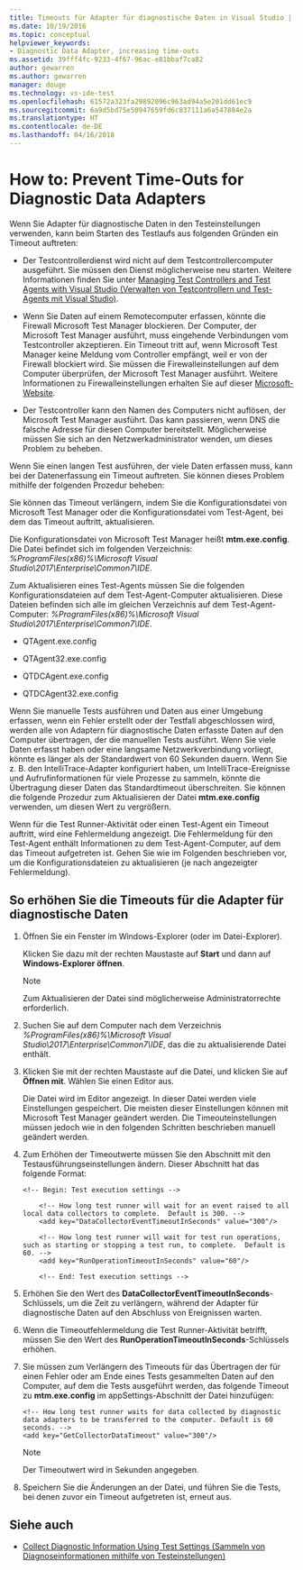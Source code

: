 ```yaml
---
title: Timeouts für Adapter für diagnostische Daten in Visual Studio | Microsoft-Dokumentation
ms.date: 10/19/2016
ms.topic: conceptual
helpviewer_keywords:
- Diagnostic Data Adapter, increasing time-outs
ms.assetid: 39fff4fc-9233-4f67-96ac-e81bbaf7ca82
author: gewarren
ms.author: gewarren
manager: douge
ms.technology: vs-ide-test
ms.openlocfilehash: 61572a323fa29892096c963ad94a5e201dd61ec9
ms.sourcegitcommit: 6a9d5bd75e50947659fd6c837111a6a547884e2a
ms.translationtype: HT
ms.contentlocale: de-DE
ms.lasthandoff: 04/16/2018
---
```

# <a name="how-to-prevent-time-outs-for-diagnostic-data-adapters"></a>How to: Prevent Time-Outs for Diagnostic Data Adapters

Wenn Sie Adapter für diagnostische Daten in den Testeinstellungen verwenden, kann beim Starten des Testlaufs aus folgenden Gründen ein Timeout auftreten:

-   Der Testcontrollerdienst wird nicht auf dem Testcontrollercomputer ausgeführt. Sie müssen den Dienst möglicherweise neu starten. Weitere Informationen finden Sie unter [Managing Test Controllers and Test Agents with Visual Studio (Verwalten von Testcontrollern und Test-Agents mit Visual Studio)](../test/manage-test-controllers-and-test-agents.md).

-   Wenn Sie Daten auf einem Remotecomputer erfassen, könnte die Firewall Microsoft Test Manager blockieren. Der Computer, der Microsoft Test Manager ausführt, muss eingehende Verbindungen vom Testcontroller akzeptieren. Ein Timeout tritt auf, wenn Microsoft Test Manager keine Meldung vom Controller empfängt, weil er von der Firewall blockiert wird. Sie müssen die Firewalleinstellungen auf dem Computer überprüfen, der Microsoft Test Manager ausführt. Weitere Informationen zu Firewalleinstellungen erhalten Sie auf dieser [Microsoft-Website](http://go.microsoft.com/fwlink/?LinkId=184980).

-   Der Testcontroller kann den Namen des Computers nicht auflösen, der Microsoft Test Manager ausführt. Das kann passieren, wenn DNS die falsche Adresse für diesen Computer bereitstellt. Möglicherweise müssen Sie sich an den Netzwerkadministrator wenden, um dieses Problem zu beheben.

 Wenn Sie einen langen Test ausführen, der viele Daten erfassen muss, kann bei der Datenerfassung ein Timeout auftreten. Sie können dieses Problem mithilfe der folgenden Prozedur beheben:

 Sie können das Timeout verlängern, indem Sie die Konfigurationsdatei von Microsoft Test Manager oder die Konfigurationsdatei vom Test-Agent, bei dem das Timeout auftritt, aktualisieren.

 Die Konfigurationsdatei von Microsoft Test Manager heißt **mtm.exe.config**. Die Datei befindet sich im folgenden Verzeichnis: *%ProgramFiles(x86)%\Microsoft Visual Studio\2017\Enterprise\Common7\IDE*.

 Zum Aktualisieren eines Test-Agents müssen Sie die folgenden Konfigurationsdateien auf dem Test-Agent-Computer aktualisieren. Diese Dateien befinden sich alle im gleichen Verzeichnis auf dem Test-Agent-Computer: *%ProgramFiles(x86)%\Microsoft Visual Studio\2017\Enterprise\Common7\IDE*.

-   QTAgent.exe.config

-   QTAgent32.exe.config

-   QTDCAgent.exe.config

-   QTDCAgent32.exe.config

 Wenn Sie manuelle Tests ausführen und Daten aus einer Umgebung erfassen, wenn ein Fehler erstellt oder der Testfall abgeschlossen wird, werden alle von Adaptern für diagnostische Daten erfasste Daten auf den Computer übertragen, der die manuellen Tests ausführt. Wenn Sie viele Daten erfasst haben oder eine langsame Netzwerkverbindung vorliegt, könnte es länger als der Standardwert von 60 Sekunden dauern. Wenn Sie z. B. den IntelliTrace-Adapter konfiguriert haben, um IntelliTrace-Ereignisse und Aufrufinformationen für viele Prozesse zu sammeln, könnte die Übertragung dieser Daten das Standardtimeout überschreiten. Sie können die folgende Prozedur zum Aktualisieren der Datei **mtm.exe.config** verwenden, um diesen Wert zu vergrößern.

 Wenn für die Test Runner-Aktivität oder einen Test-Agent ein Timeout auftritt, wird eine Fehlermeldung angezeigt. Die Fehlermeldung für den Test-Agent enthält Informationen zu dem Test-Agent-Computer, auf dem das Timeout aufgetreten ist. Gehen Sie wie im Folgenden beschrieben vor, um die Konfigurationsdateien zu aktualisieren (je nach angezeigter Fehlermeldung).

## <a name="to-increase-the-time-outs-for-your-diagnostic-data-adapters"></a>So erhöhen Sie die Timeouts für die Adapter für diagnostische Daten

1.  Öffnen Sie ein Fenster im Windows-Explorer (oder im Datei-Explorer).

     Klicken Sie dazu mit der rechten Maustaste auf **Start** und dann auf **Windows-Explorer öffnen**.

    > [!NOTE]
    > Zum Aktualisieren der Datei sind möglicherweise Administratorrechte erforderlich.

2.  Suchen Sie auf dem Computer nach dem Verzeichnis *%ProgramFiles(x86)%\Microsoft Visual Studio\2017\Enterprise\Common7\IDE*, das die zu aktualisierende Datei enthält.

3.  Klicken Sie mit der rechten Maustaste auf die Datei, und klicken Sie auf **Öffnen mit**. Wählen Sie einen Editor aus.

     Die Datei wird im Editor angezeigt. In dieser Datei werden viele Einstellungen gespeichert. Die meisten dieser Einstellungen können mit Microsoft Test Manager geändert werden. Die Timeouteinstellungen müssen jedoch wie in den folgenden Schritten beschrieben manuell geändert werden.

4.  Zum Erhöhen der Timeoutwerte müssen Sie den Abschnitt mit den Testausführungseinstellungen ändern. Dieser Abschnitt hat das folgende Format:

    ```
    <!-- Begin: Test execution settings -->

        <!-- How long test runner will wait for an event raised to all local data collectors to complete.  Default is 300. -->
        <add key="DataCollectorEventTimeoutInSeconds" value="300"/>

        <!-- How long test runner will wait for test run operations, such as starting or stopping a test run, to complete.  Default is 60. -->
        <add key="RunOperationTimeoutInSeconds" value="60"/>

        <!-- End: Test execution settings -->
    ```

5.  Erhöhen Sie den Wert des **DataCollectorEventTimeoutInSeconds**-Schlüssels, um die Zeit zu verlängern, während der Adapter für diagnostische Daten auf den Abschluss von Ereignissen warten.

6.  Wenn die Timeoutfehlermeldung die Test Runner-Aktivität betrifft, müssen Sie den Wert des **RunOperationTimeoutInSeconds**-Schlüssels erhöhen.

7.  Sie müssen zum Verlängern des Timeouts für das Übertragen der für einen Fehler oder am Ende eines Tests gesammelten Daten auf den Computer, auf dem die Tests ausgeführt werden, das folgende Timeout zu **mtm.exe.config** im appSettings-Abschnitt der Datei hinzufügen:

    ```
    <!-- How long test runner waits for data collected by diagnostic data adapters to be transferred to the computer. Default is 60 seconds. -->
    <add key="GetCollectorDataTimeout" value="300"/>
    ```

    > [!NOTE]
    > Der Timeoutwert wird in Sekunden angegeben.

8.  Speichern Sie die Änderungen an der Datei, und führen Sie die Tests, bei denen zuvor ein Timeout aufgetreten ist, erneut aus.

## <a name="see-also"></a>Siehe auch

- [Collect Diagnostic Information Using Test Settings (Sammeln von Diagnoseinformationen mithilfe von Testeinstellungen)](../test/collect-diagnostic-information-using-test-settings.md)